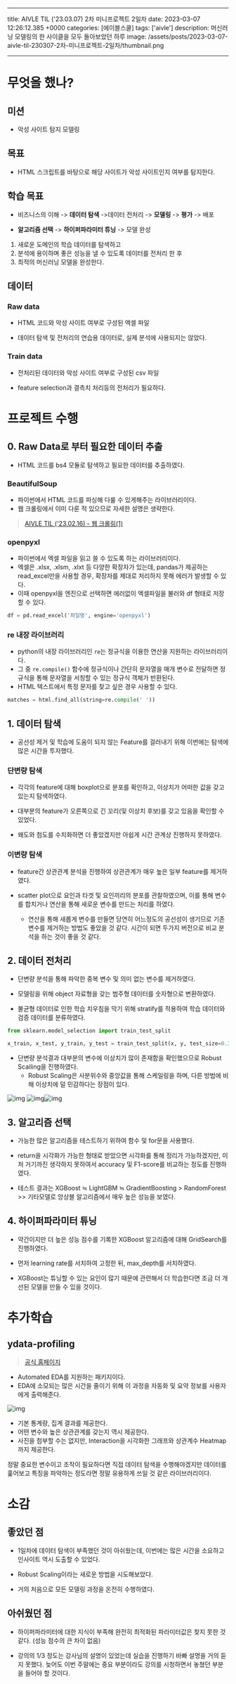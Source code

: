 

---
title: AIVLE TIL ('23.03.07) 2차 미니프로젝트 2일차
date: 2023-03-07 12:26:12.385 +0000
categories: [에이블스쿨]
tags: ['aivle']
description: 머신러닝 모델링의 한 사이클을 모두 돌아보았던 하루
image: /assets/posts/2023-03-07-aivle-til-230307-2차-미니프로젝트-2일차/thumbnail.png

---

# 무엇을 했나?

## 미션

- 악성 사이트 탐지 모델링

## 목표

- HTML 스크립트를 바탕으로 해당 사이트가 악성 사이트인지 여부를 탐지한다.

## 학습 목표

- 비즈니스의 이해 -> **데이터 탐색** ->데이터 전처리 -> **모델링** -> **평가** -> 배포

- **알고리즘 선택** -> **하이퍼파라미터 튜닝** -> 모델 완성

1. 새로운 도메인의 학습 데이터를 탐색하고
2. 분석에 용이하며 좋은 성능을 낼 수 있도록 데이터를 전처리 한 후
3. 최적의 머신러닝 모델을 완성한다.

## 데이터

### Raw data

- HTML 코드와 악성 사이트 여부로 구성된 엑셀 파일

- 데이터 탐색 및 전처리의 연습용 데이터로, 실제 분석에 사용되지는 않았다.

### Train data

- 전처리된 데이터와 악성 사이트 여부로 구성된 csv 파일

- feature selection과 결측치 처리등의 전처리가 필요하다.

# 프로젝트 수행

## 0. Raw Data로 부터 필요한 데이터 추출

- HTML 코드를 bs4 모듈로 탐색하고 필요한 데이터를 추출하였다.

### BeautifulSoup

- 파이썬에서 HTML 코드를 파싱해 다룰 수 있게해주는 라이브러리이다.
- 웹 크롤링에서 이미 다룬 적 있으므로 자세한 설명은 생략한다.

> [AIVLE TIL ('23.02.16) - 웹 크롤링(1)](https://velog.io/@cjkangme/AIVLE-TIL-23.02.16-%EC%9B%B9-%ED%81%AC%EB%A1%A4%EB%A7%811)

### openpyxl

- 파이썬에서 엑셀 파일을 읽고 쓸 수 있도록 하는 라이브러리이다.
- 엑셀은 .xlsx, .xlsm, .xlxt 등 다양한 확장자가 있는데, pandas가 제공하는 read_excel만을 사용할 경우, 확장자를 제대로 처리하지 못해 에러가 발생할 수 있다.
- 이때 openpyxl을 엔진으로 선택하면 에러없이 엑셀파일을 불러와 df 형태로 저장할 수 있다.

```python
df = pd.read_excel('파일명', engine='openpyxl')
```

### re 내장 라이브러리

- python의 내장 라이브러리인 `re`는 정규식을 이용한 연산을 지원하는 라이브러리이다.
- 그 중 `re.compile()` 함수에 정규식이나 간단히 문자열을 매개 변수로 전달하면 정규식을 통해 문자열을 서칭할 수 있는 정규식 객체가 반환된다.
- HTML 텍스트에서 특정 문자를 찾고 싶은 경우 사용할 수 있다.

```python
matches = html.find_all(string=re.compile(' '))
```

## 1. 데이터 탐색

- 공선성 제거 및 학습에 도움이 되지 않는 Feature를 걸러내기 위해 이번에는 탐색에 많은 시간을 투자했다.

### 단변량 탐색

- 각각의 feature에 대해 boxplot으로 분포를 확인하고, 이상치가 어떠한 값을 갖고 있는지 탐색하였다.

- 대부분의 feature가 오른쪽으로 긴 꼬리(및 이상치 후보)를 갖고 있음을 확인할 수 있었다.

- 왜도와 첨도를 수치화하면 더 좋았겠지만 아쉽게 시간 관계상 진행하지 못하였다.

### 이변량 탐색

- feature간 상관관계 분석을 진행하여 상관관계가 매우 높은 일부 feature를 제거하였다.


- scatter plot으로 요인과 타겟 및 요인끼리의 분포를 관찰하였으며, 이를 통해 변수를 합치거나 연산을 통해 새로운 변수를 만드는 처리를 하였다.
    - 연산을 통해 새롭게 변수를 만들면 당연히 어느정도의 공선성이 생기므로 기존 변수를 제거하는 방법도 좋았을 것 같다. 시간이 되면 두가지 버전으로 비교 분석을 하는 것이 좋을 것 같다.
    
## 2. 데이터 전처리

- 단변량 분석을 통해 파악한 중복 변수 및 의미 없는 변수를 제거하였다.

- 모델링을 위해 object 자료형을 갖는 범주형 데이터를 숫자형으로 변환하였다.

- 불균형 데이터로 인한 학습 치우침을 막기 위해 stratify를 적용하여 학습 데이터와 검증 데이터를 분류하였다.

```python
from sklearn.model_selection import train_test_split

x_train, x_test, y_train, y_test = train_test_split(x, y, test_size=0.3, stratify=y)
```

- 단변량 분석결과 대부분의 변수에 이상치가 많이 존재함을 확인했으므로 Robust Scailing을 진행하였다.
    - Robust Scaling은 사분위수와 중앙값을 통해 스케일링을 하며, 다른 방법에 비해 이상치에 덜 민감하다는 장점이 있다.

![img](/assets/posts/2023-03-07-aivle-til-230307-2차-미니프로젝트-2일차/img0.png)
![img](/assets/posts/2023-03-07-aivle-til-230307-2차-미니프로젝트-2일차/img1.png)![img](/assets/posts/2023-03-07-aivle-til-230307-2차-미니프로젝트-2일차/img2.png)

## 3. 알고리즘 선택

- 가능한 많은 알고리즘을 테스트하기 위하여 함수 및 for문을 사용했다.

- return을 시각화가 가능한 형태로 받았으면 시각화를 통해 정리가 가능하겠지만, 미처 거기까진 생각하지 못하여서 accuracy 및 F1-score를 비교하는 정도를 진행하였다.

- 테스트 결과는 XGBoost ≒ LightGBM ≒ GradientBoosting > RandomForest >> 기타모델로 앙상블 알고리즘에서 매우 높은 성능을 보였다.

## 4. 하이퍼파라미터 튜닝

- 약간이지만 더 높은 성능 점수를 기록한 XGBoost 알고리즘에 대해 GridSearch를 진행하였다.

- 먼저 learning rate를 서치하여 고정한 뒤, max_depth를 서치하였다.

- XGBoost는 튜닝할 수 있는 요인이 많기 때문에 관련해서 더 학습한다면 조금 더 개선된 모델을 만들 수 있을 것이다.

# 추가학습

## ydata-profiling

> [공식 홈페이지](https://ydata-profiling.ydata.ai/docs/master/index.html#)

- Automated EDA를 지원하는 패키지이다.
- EDA에 소모되는 많은 시간을 줄이기 위해 이 과정을 자동화 및 요약 정보를 사용자에게 출력해준다.

![img](/assets/posts/2023-03-07-aivle-til-230307-2차-미니프로젝트-2일차/img3.png)

- 기본 통계량, 집계 결과를 제공한다.
- 어떤 변수와 높은 상관관계를 갖는지 역시 제공한다.
- 사진을 첨부할 수는 없지만, Interaction을 시각화한 그래프와 상관계수 Heatmap까지 제공한다.

정말 중요한 변수이고 조작이 필요하다면 직접 데이터 탐색을 수행해야겠지만
데이터를 훑어보고 특징을 파악하는 정도라면 정말 유용하게 쓰일 것 같은 라이브러리이다.

# 소감

## 좋았던 점

- 1일차에 데이터 탐색이 부족했던 것이 아쉬웠는데, 이번에는 많은 시간을 소요하고 인사이트 역시 도출할 수 있었다.

- Robust Scaling이라는 새로운 방법을 시도해보았다.

- 거의 처음으로 모든 모델링 과정을 온전히 수행하였다.

## 아쉬웠던 점

- 하이퍼파라미터에 대한 지식이 부족해 완전히 최적화된 파라미터값은 찾지 못한 것 같다. (성능 점수의 큰 차이 없음)

- 강의의 1/3 정도는 강사님의 설명이 있었는데 실습을 진행하기 바빠 설명을 거의 듣지 못했다.
늦어도 이번 주말에는 중요 부분이라도 강의를 시청하면서 놓쳤던 부분을 들어야 할 것이다.

        